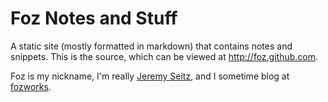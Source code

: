 Foz Notes and Stuff
===================
A static site (mostly formatted in markdown) that contains notes and snippets. This is the source, which can be viewed at http://foz.github.com.

Foz is my nickname, I'm really [Jeremy Seitz](http://somebox.com/about/jeremy), and I sometime blog at [fozworks](http://fozworks.com).
